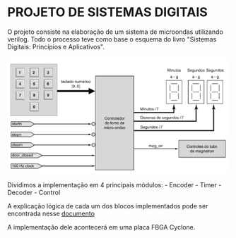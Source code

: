 # PROJETO DE SISTEMAS DIGITAIS

O projeto consiste na elaboração de um sistema de microondas utilizando verilog. Todo o processo teve como base o esquema do livro "Sistemas Digitais: Princípios e Aplicativos".


![Esquemático do circuito](Esquema.png)

Dividimos a implementação em 4 principais módulos:
    - Encoder
    - Timer
    - Decoder
    - Control

A explicação lógica de cada um dos blocos implementados pode ser encontrada nesse [documento](https://docs.google.com/document/d/15nmmFUa2MDDbS2IJ6Qf_gH-DaQ5WuY7oMwFnzt0bzMU/edit?usp=sharing)


A implementação dele acontecerá em uma placa FBGA Cyclone.

